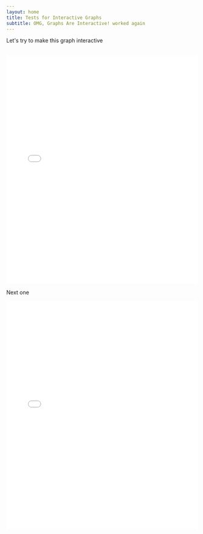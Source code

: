 ```yaml
---
layout: home
title: Tests for Interactive Graphs
subtitle: OMG, Graphs Are Interactive! worked again
---
```


<div class="main-content">
    <p>Let's try to make this graph interactive</p>
    <br>
    <iframe 
    src="{{ '/assets/data/degree_distribution.html' | relative_url }}"
    style="width: 100%; height: 600px; border: none;">
    </iframe>
    <br>
    <p> Next one </p>
    <iframe 
    src="{{ '/assets/data/common_neighbors_distribution.html' | relative_url }}"
    style="width: 100%; height: 600px; border: none;">
    </iframe> 

